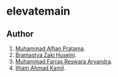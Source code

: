 # elevatemain

## Author

1. [Muhammad Alfian Pratama](https://github.com/alfianp613/).
2. [Bramastya Zaki Huseini](https://github.com/brzaa/).
3. [Muhammad Farras Reswara Aryandra](https://github.com/farrasreswara/).
4. [Ilham Ahmad Kamil](https://github.com/ilhamahmadkamil/).

